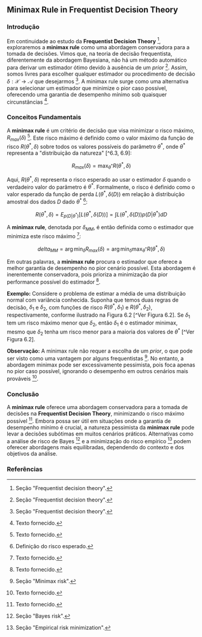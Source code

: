 ## Minimax Rule in Frequentist Decision Theory

### Introdução
Em continuidade ao estudo da **Frequentist Decision Theory** [^6.3], exploraremos a **minimax rule** como uma abordagem conservadora para a tomada de decisões. Vimos que, na teoria de decisão frequentista, diferentemente da abordagem Bayesiana, não há um método automático para derivar um estimador ótimo devido à ausência de um *prior* [^6.3]. Assim, somos livres para escolher qualquer estimador ou procedimento de decisão $\delta : \mathcal{X} \rightarrow \mathcal{A}$ que desejarmos [^6.3]. A minimax rule surge como uma alternativa para selecionar um estimador que minimize o pior caso possível, oferecendo uma garantia de desempenho mínimo sob quaisquer circunstâncias [^1].

### Conceitos Fundamentais
A **minimax rule** é um critério de decisão que visa minimizar o risco máximo, $R_{max}(\delta)$ [^1]. Este risco máximo é definido como o valor máximo da função de risco $R(\theta^*, \delta)$ sobre todos os valores possíveis do parâmetro $\theta^*$, onde $\theta^*$ representa a "distribuição da natureza" [^6.3, 6.9]:

$$R_{max}(\delta) = \max_{\theta^*} R(\theta^*, \delta)$$

Aqui, $R(\theta^*, \delta)$ representa o risco esperado ao usar o estimador $\delta$ quando o verdadeiro valor do parâmetro é $\theta^*$. Formalmente, o risco é definido como o valor esperado da função de perda $L(\theta^*, \delta(D))$ em relação à distribuição amostral dos dados $D$ dado $\theta^*$ [^6.9]:

$$R(\theta^*, \delta) = E_{p(D|\theta^*)}[L(\theta^*, \delta(D))] = \int L(\theta^*, \delta(D))p(D|\theta^*)dD$$

A **minimax rule**, denotada por $\delta_{MM}$, é então definida como o estimador que minimiza este risco máximo [^1]:

$$delta_{MM} = \arg\min_{\delta} R_{max}(\delta) = \arg\min_{\delta} \max_{\theta^*} R(\theta^*, \delta)$$

Em outras palavras, a **minimax rule** procura o estimador que oferece a melhor garantia de desempenho no pior cenário possível. Esta abordagem é inerentemente conservadora, pois prioriza a minimização da pior performance possível do estimador [^1].

**Exemplo:**
Considere o problema de estimar a média de uma distribuição normal com variância conhecida. Suponha que temos duas regras de decisão, $\delta_1$ e $\delta_2$, com funções de risco $R(\theta^*, \delta_1)$ e $R(\theta^*, \delta_2)$, respectivamente, conforme ilustrado na Figura 6.2 [^Ver Figura 6.2]. Se $\delta_1$ tem um risco máximo menor que $\delta_2$, então $\delta_1$ é o estimador minimax, mesmo que $\delta_2$ tenha um risco menor para a maioria dos valores de $\theta^*$ [^Ver Figura 6.2].

**Observação:** A minimax rule não requer a escolha de um *prior*, o que pode ser visto como uma vantagem por alguns frequentistas [^6.3.2]. No entanto, a abordagem minimax pode ser excessivamente pessimista, pois foca apenas no pior caso possível, ignorando o desempenho em outros cenários mais prováveis [^1].

### Conclusão
A **minimax rule** oferece uma abordagem conservadora para a tomada de decisões na **Frequentist Decision Theory**, minimizando o risco máximo possível [^1]. Embora possa ser útil em situações onde a garantia de desempenho mínimo é crucial, a natureza pessimista da **minimax rule** pode levar a decisões subótimas em muitos cenários práticos. Alternativas como a análise de risco de Bayes [^6.3.1] e a minimização do risco empírico [^6.5] podem oferecer abordagens mais equilibradas, dependendo do contexto e dos objetivos da análise.

### Referências
[^1]: Texto fornecido.
[^6.3]: Seção "Frequentist decision theory".
[^6.9]: Definição do risco esperado.
[^6.3.2]: Seção "Minimax risk".
[^6.3.1]: Seção "Bayes risk".
[^6.5]: Seção "Empirical risk minimization".

<!-- END -->